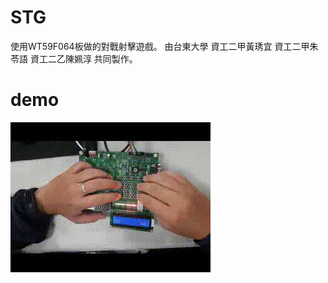 # STG
使用WT59F064板做的對戰射擊遊戲。
由台東大學 資工二甲黃琇宜
          資工二甲朱苓語
          資工二乙陳姵淳 共同製作。
# demo
![image](https://github.com/MEddies/STG/blob/master/Produce.gif)
